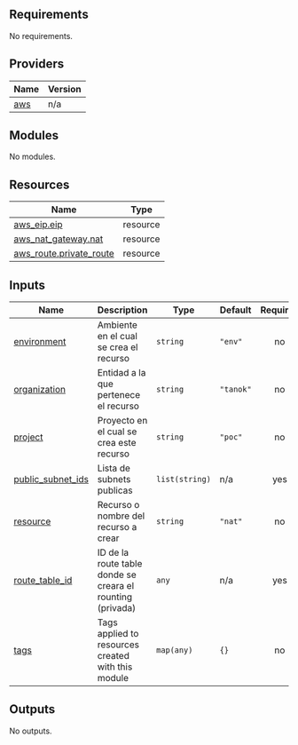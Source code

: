 <!-- BEGIN_TF_DOCS -->
## Requirements

No requirements.

## Providers

| Name | Version |
|------|---------|
| <a name="provider_aws"></a> [aws](#provider\_aws) | n/a |

## Modules

No modules.

## Resources

| Name | Type |
|------|------|
| [aws_eip.eip](https://registry.terraform.io/providers/hashicorp/aws/latest/docs/resources/eip) | resource |
| [aws_nat_gateway.nat](https://registry.terraform.io/providers/hashicorp/aws/latest/docs/resources/nat_gateway) | resource |
| [aws_route.private_route](https://registry.terraform.io/providers/hashicorp/aws/latest/docs/resources/route) | resource |

## Inputs

| Name | Description | Type | Default | Required |
|------|-------------|------|---------|:--------:|
| <a name="input_environment"></a> [environment](#input\_environment) | Ambiente en el cual se crea el recurso | `string` | `"env"` | no |
| <a name="input_organization"></a> [organization](#input\_organization) | Entidad a la que pertenece el recurso | `string` | `"tanok"` | no |
| <a name="input_project"></a> [project](#input\_project) | Proyecto en el cual se crea este recurso | `string` | `"poc"` | no |
| <a name="input_public_subnet_ids"></a> [public\_subnet\_ids](#input\_public\_subnet\_ids) | Lista de subnets publicas | `list(string)` | n/a | yes |
| <a name="input_resource"></a> [resource](#input\_resource) | Recurso o nombre del recurso a crear | `string` | `"nat"` | no |
| <a name="input_route_table_id"></a> [route\_table\_id](#input\_route\_table\_id) | ID de la route table donde se creara el rounting (privada) | `any` | n/a | yes |
| <a name="input_tags"></a> [tags](#input\_tags) | Tags applied to resources created with this module | `map(any)` | `{}` | no |

## Outputs

No outputs.
<!-- END_TF_DOCS -->
